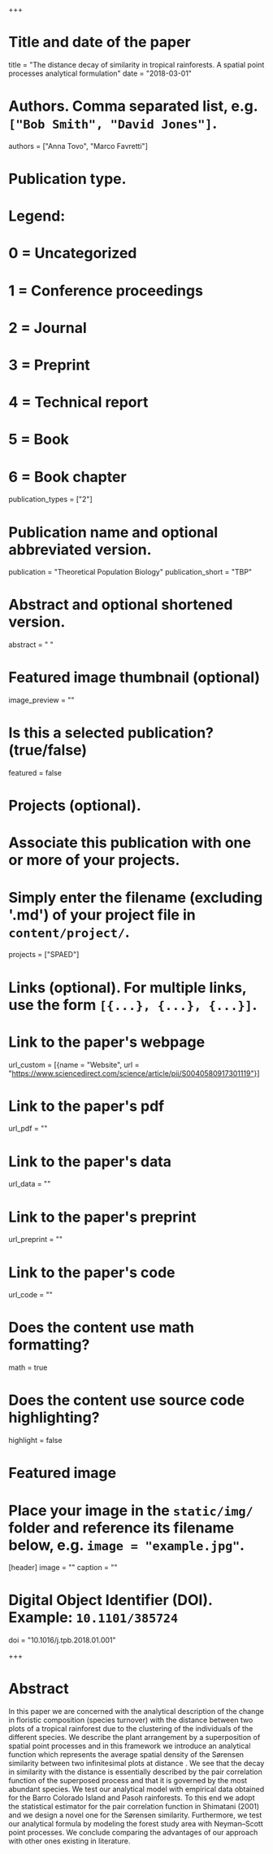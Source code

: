 +++
# Title and date of the paper
title = "The distance decay of similarity in tropical rainforests. A spatial point processes analytical formulation"
date = "2018-03-01"

# Authors. Comma separated list, e.g. `["Bob Smith", "David Jones"]`.
authors = ["Anna Tovo", "Marco Favretti"]

# Publication type.
# Legend:
# 0 = Uncategorized
# 1 = Conference proceedings
# 2 = Journal
# 3 = Preprint
# 4 = Technical report
# 5 = Book
# 6 = Book chapter
publication_types = ["2"]

# Publication name and optional abbreviated version.
publication = "Theoretical Population Biology"
publication_short = "TBP"

# Abstract and optional shortened version.
abstract = " "
# Featured image thumbnail (optional)
image_preview = ""

# Is this a selected publication? (true/false)
featured = false

# Projects (optional).
#   Associate this publication with one or more of your projects.
#   Simply enter the filename (excluding '.md') of your project file in `content/project/`.
projects = ["SPAED"]

# Links (optional). For multiple links, use the form `[{...}, {...}, {...}]`.
# Link to the paper's webpage
url_custom = [{name = "Website", url = "https://www.sciencedirect.com/science/article/pii/S0040580917301119"}]
# Link to the paper's pdf
url_pdf = ""
# Link to the paper's data
url_data = ""
# Link to the paper's preprint
url_preprint = ""
# Link to the paper's code
url_code = ""


# Does the content use math formatting?
math = true

# Does the content use source code highlighting?
highlight = false

# Featured image
# Place your image in the `static/img/` folder and reference its filename below, e.g. `image = "example.jpg"`.
[header]
image = ""
caption = ""

# Digital Object Identifier (DOI). Example: `10.1101/385724`
doi = "10.1016/j.tpb.2018.01.001"

+++


# Abstract
In this paper we are concerned with the analytical description of the change in floristic composition (species turnover) with the distance between two plots of a tropical rainforest due to the clustering of the individuals of the different species. We describe the plant arrangement by a superposition of spatial point processes and in this framework we introduce an analytical function which represents the average spatial density of the Sørensen similarity between two infinitesimal plots at distance . We see that the decay in similarity with the distance is essentially described by the pair correlation function of the superposed process and that it is governed by the most abundant species. We test our analytical model with empirical data obtained for the Barro Colorado Island and Pasoh rainforests. To this end we adopt the statistical estimator for the pair correlation function in Shimatani (2001) and we design a novel one for the Sørensen similarity. Furthermore, we test our analytical formula by modeling the forest study area with Neyman–Scott point processes. We conclude comparing the advantages of our approach with other ones existing in literature.

